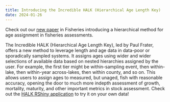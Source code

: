 ```yaml
---
title: Introducing the Incredible HALK (Hierarchical Age Length Key)
date: 2024-01-26
---
```


Check out our [new paper](https://afspubs.onlinelibrary.wiley.com/doi/abs/10.1002/fsh.11019) in Fisheries introducing a hierarchical method for age assignment in fisheries assessments.

<!--more-->

The Incredible HALK (Hierarchical Age Length Key), led by Paul Frater, offers a new method to leverage length and age data in data-poor or sporadically sampled systems.  It assigns ages using wider and wider selections of available data based on nested hierarchies assigned by the user.  For example, the first tier might be within-sampling event, then within-lake, then within-year across-lakes, then within county, and so on.  This allows users to assign ages to measured, but unaged, fish with reasonable accuracy, opening the door to much more indepth assessment of growth, mortality, maturity, and other important metrics in stock assessment.  Check out the [HALK RShiny application](https://bit.ly/3RuauJ6) to try it on your own data!

